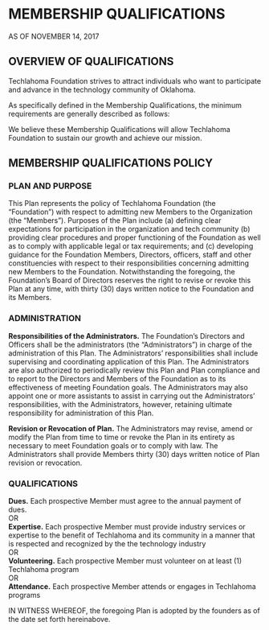 # MEMBERSHIP QUALIFICATIONS 
AS OF NOVEMBER 14, 2017

## OVERVIEW  OF QUALIFICATIONS

Techlahoma Foundation strives to attract individuals who want to participate and advance in the technology community of Oklahoma.

As specifically defined in the Membership Qualifications, the minimum requirements are generally described as follows:

We believe these Membership Qualifications will allow Techlahoma Foundation to sustain our growth and achieve our mission.


## MEMBERSHIP  QUALIFICATIONS POLICY

### PLAN AND PURPOSE

This Plan represents the policy of Techlahoma Foundation (the “Foundation”) with respect to admitting new Members to the Organization (the “Members”). Purposes of the Plan include (a) defining clear expectations for participation in the organization and tech community (b) providing clear procedures and proper functioning of the Foundation as well as to comply with applicable legal or tax requirements; and (c) developing guidance for the Foundation Members, Directors, officers, staff and other constituencies with respect to their responsibilities concerning admitting new Members to the Foundation. Notwithstanding the foregoing, the Foundation’s Board of Directors reserves the right to revise or revoke this Plan at any time, with thirty (30) days written notice to the Foundation and its Members.

### ADMINISTRATION

**Responsibilities of the Administrators.** The Foundation’s Directors and Officers shall be the administrators (the “Administrators”) in charge of the administration of this Plan. The Administrators’ responsibilities shall include supervising and coordinating application of this Plan. The Administrators are also authorized to periodically review this Plan and Plan compliance and to report to the Directors and Members of the Foundation as to its effectiveness of meeting Foundation goals. The Administrators may also appoint one or more assistants to assist in carrying out the Administrators’ responsibilities, with the Administrators, however, retaining ultimate responsibility for administration of this Plan.

**Revision or Revocation of Plan.** The Administrators may revise, amend or modify the Plan from time to time or revoke the Plan in its entirety as necessary to meet Foundation goals or to comply with law. The Administrators shall provide Members thirty (30) days written notice of Plan revision or revocation.

### QUALIFICATIONS

**Dues.** Each prospective Member must agree to the annual payment of dues.   
OR  
**Expertise.** Each prospective Member must provide industry services or expertise to the benefit of Techlahoma and its community in a manner that is respected and recognized by the the technology industry  
OR  
**Volunteering.** Each prospective Member must volunteer on at least (1) Techlahoma program   
OR  
**Attendance.** Each prospective Member attends or engages in Techlahoma programs  
 
IN WITNESS WHEREOF, the foregoing Plan is adopted by the founders as of the date set forth hereinabove.
